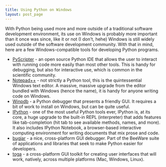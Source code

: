 ```yaml
---
title: Using Python on Windows
layout: post_page
---
```


With Python being used more and more outside of a traditional software
development environment, its use on Windows is probably more important than it
once was since, like it or not (I don't, hehe) Windows is still widely used
outside of the software development community. With that in mind, here are a few
Windows-compatible tools for developing Python programs.

  * [PyScripter](https://code.google.com/p/pyscripter/) - an open source Python
    IDE that allows the user to interact with running code more easily than most
    other tools. This is handy for debugging, but also for interactive use,
    which is common in the scientific community.
  * [Notepad++](http://www.notepad-plus-plus.org/) - not strictly a Python tool,
    this is the quintessential Windows text editor. A massive, massive upgrade
    from the editor bundled with Windows (hence the name), it is handy for
    anyone writing code on Windows.
  * [Winpdb](http://winpdb.org/about/) - a Python debugger that presents a
    friendly GUI. It requires a bit of work to install on Windows, but can be
    quite useful.
  * [IPython](http://ipython.org/) - one of the most useful Python tools ever,
    IPython is, at its core, a huge upgrade to the built-in REPL (interpreter)
    that adds features like tab-completion (hit tab to see available methods,
    names, and more). It also includes IPython Notebook, a browser-based
    interactive computing environment for writing documents that mix prose and
    code.
  * [bugjar](http://pybee.org/bugjar/) - a nice, cross-platform GUI debugger.
    Part of the BeeWare suite of applications and libraries that seek to make
    Python easier for developers.
  * [toga](http://pybee.org/toga/) - a cross-platform GUI toolkit for creating
    user interfaces that will work, natively, across multiple platforms (Mac,
    Windows, Linux).
